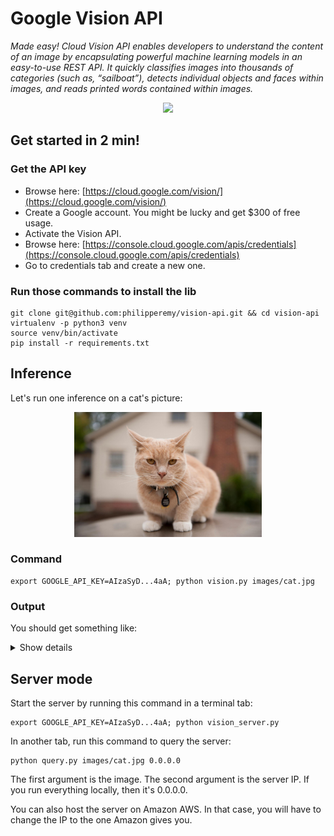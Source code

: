 # Google Vision API
*Made easy! Cloud Vision API enables developers to understand the content of an image by encapsulating powerful machine learning models in an easy-to-use REST API. It quickly classifies images into thousands of categories (such as, “sailboat”), detects individual objects and faces within images, and reads printed words contained within images.*

<p align="center">
  <img src="https://lanouvelletribune.info/buzz/wp-content/uploads/2018/03/google_LOGO.jpg" width="400">
</p>

## Get started in 2 min!

### Get the API key

- Browse here: [https://cloud.google.com/vision/](https://cloud.google.com/vision/)
- Create a Google account. You might be lucky and get $300 of free usage.
- Activate the Vision API.
- Browse here: [https://console.cloud.google.com/apis/credentials](https://console.cloud.google.com/apis/credentials)
- Go to credentials tab and create a new one.



### Run those commands to install the lib

```
git clone git@github.com:philipperemy/vision-api.git && cd vision-api
virtualenv -p python3 venv
source venv/bin/activate
pip install -r requirements.txt
```

## Inference

Let's run one inference on a cat's picture:


<p align="center">
  <img src="images/cat.jpg" width="300">
</p>

### Command

```
export GOOGLE_API_KEY=AIzaSyD...4aA; python vision.py images/cat.jpg
```

### Output

You should get something like:

<details>
 <summary>Show details</summary>

```
{
    "responses": [
        {
            "labelAnnotations": [
                {
                    "mid": "/m/01yrx",
                    "description": "cat",
                    "score": 0.99459696,
                    "topicality": 0.99459696
                },
                {
                    "mid": "/m/01l7qd",
                    "description": "whiskers",
                    "score": 0.9477582,
                    "topicality": 0.9477582
                },
                {
                    "mid": "/m/04rky",
                    "description": "mammal",
                    "score": 0.92298394,
                    "topicality": 0.92298394
                },
                {
                    "mid": "/m/07k6w8",
                    "description": "small to medium sized cats",
                    "score": 0.9217613,
                    "topicality": 0.9217613
                },
                {
                    "mid": "/m/0307l",
                    "description": "cat like mammal",
                    "score": 0.89394915,
                    "topicality": 0.89394915
                },
                {
                    "mid": "/m/035qhg",
                    "description": "fauna",
                    "score": 0.89245945,
                    "topicality": 0.89245945
                },
                {
                    "mid": "/m/012c9l",
                    "description": "domestic short haired cat",
                    "score": 0.777281,
                    "topicality": 0.777281
                },
                {
                    "mid": "/m/014sv8",
                    "description": "eye",
                    "score": 0.7664183,
                    "topicality": 0.7664183
                },
                {
                    "mid": "/m/05mqq3",
                    "description": "snout",
                    "score": 0.741837,
                    "topicality": 0.741837
                },
                {
                    "mid": "/m/0cnmr",
                    "description": "fur",
                    "score": 0.6560444,
                    "topicality": 0.6560444
                }
            ],
            "safeSearchAnnotation": {
                "adult": "VERY_UNLIKELY",
                "spoof": "UNLIKELY",
                "medical": "VERY_UNLIKELY",
                "violence": "VERY_UNLIKELY",
                "racy": "VERY_UNLIKELY"
            }
        }
    ]
}
```
</details>


## Server mode

Start the server by running this command in a terminal tab:

```
export GOOGLE_API_KEY=AIzaSyD...4aA; python vision_server.py
```

In another tab, run this command to query the server:

```
python query.py images/cat.jpg 0.0.0.0
```

The first argument is the image. The second argument is the server IP. If you run everything locally, then it's 0.0.0.0. 

You can also host the server on Amazon AWS. In that case, you will have to change the IP to the one Amazon gives you.

